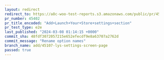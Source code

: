 ```yaml
---
layout: redirect
redirect_to: https://a8c-woo-test-reports.s3.amazonaws.com/public/pr/45402/e2e/index.html
pr_number: 45402
pr_title_encoded: "Add+Launch+Your+Store+settings+section"
pr_test_type: e2e
last_published: "2024-03-08 01:14:15 +0000"
commit_sha: 48fdf3072057215e652efecdf9e8a63707a2762d
commit_message: "Rename option names"
branch_name: add/45107-lys-settings-screen-page
passed: true
---
```

